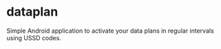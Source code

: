 dataplan
========

Simple Android application to activate your data plans in regular intervals using USSD codes.
